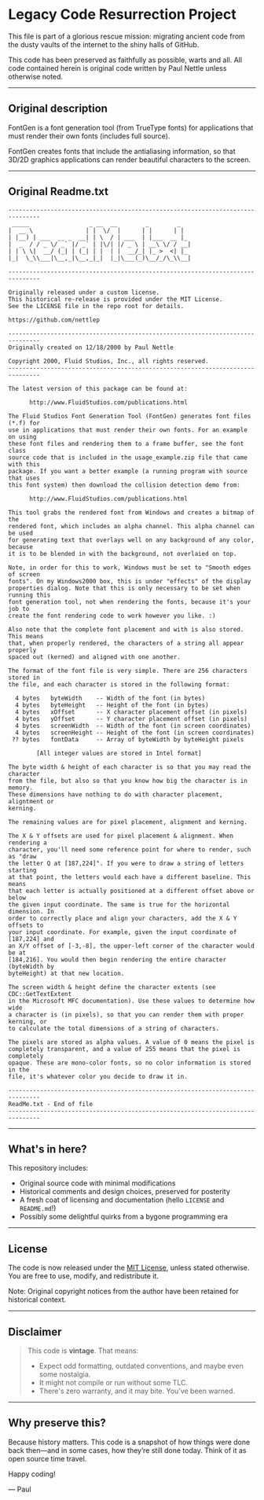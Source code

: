 # Legacy Code Resurrection Project

This file is part of a glorious rescue mission: migrating ancient code from the dusty vaults of the internet to the shiny halls of GitHub.

This code has been preserved as faithfully as possible, warts and all. All code contained herein is original code written by Paul Nettle unless otherwise noted.

---

## Original description

FontGen is a font generation tool (from TrueType fonts) for applications that must render their own fonts (includes full source).

FontGen creates fonts that include the antialiasing information, so that 3D/2D graphics applications can render beautiful characters to the screen.

---

## Original Readme.txt

    -------------------------------------------------------------------------------
     _____                 _ __  __        _        _
    |  __ \               | |  \/  |      | |      | |
    | |__) | ___  __ _  __| | \  / | ___  | |___  __ |_
    |  _  / / _ \/ _` |/ _` | |\/| |/ _ \ | __\ \/ / __|
    | | \ \|  __/ (_| | (_| | |  | |  __/_| |_ >  <| |_
    |_|  \_\\___|\__,_|\__,_|_|  |_|\___(_)\__/_/\_\\__|
                                                                  
    -------------------------------------------------------------------------------

    Originally released under a custom license.
    This historical re-release is provided under the MIT License.
    See the LICENSE file in the repo root for details.

    https://github.com/nettlep

    -------------------------------------------------------------------------------
    Originally created on 12/18/2000 by Paul Nettle

    Copyright 2000, Fluid Studios, Inc., all rights reserved.
    -------------------------------------------------------------------------------

    The latest version of this package can be found at:

          http://www.FluidStudios.com/publications.html

    The Fluid Studios Font Generation Tool (FontGen) generates font files (*.f) for
    use in applications that must render their own fonts. For an example on using
    these font files and rendering them to a frame buffer, see the font class
    source code that is included in the usage_example.zip file that came with this
    package. If you want a better example (a running program with source that uses
    this font system) then download the collision detection demo from:

          http://www.FluidStudios.com/publications.html

    This tool grabs the rendered font from Windows and creates a bitmap of the
    rendered font, which includes an alpha channel. This alpha channel can be used
    for generating text that overlays well on any background of any color, because
    it is to be blended in with the background, not overlaied on top.

    Note, in order for this to work, Windows must be set to "Smooth edges of screen
    fonts". On my Windows2000 box, this is under "effects" of the display
    properties dialog. Note that this is only necessary to be set when running this
    font generation tool, not when rendering the fonts, because it's your job to
    create the font rendering code to work however you like. :)

    Also note that the complete font placement and with is also stored. This means
    that, when properly rendered, the characters of a string all appear properly
    spaced out (kerned) and aligned with one another.

    The format of the font file is very simple. There are 256 characters stored in
    the file, and each character is stored in the following format:

      4 bytes   byteWidth    -- Width of the font (in bytes)
      4 bytes   byteHeight   -- Height of the font (in bytes)
      4 bytes   xOffset      -- X character placement offset (in pixels)
      4 bytes   yOffset      -- Y character placement offset (in pixels)
      4 bytes   screenWidth  -- Width of the font (in screen coordinates)
      4 bytes   screenHeight -- Height of the font (in screen coordinates)
     ?? bytes   fontData     -- Array of byteWidth by byteHeight pixels

            [All integer values are stored in Intel format]

    The byte width & height of each character is so that you may read the character
    from the file, but also so that you know how big the character is in memory.
    These dimensions have nothing to do with character placement, aligntment or
    kerning.

    The remaining values are for pixel placement, alignment and kerning.

    The X & Y offsets are used for pixel placement & alignment. When rendering a
    character, you'll need some reference point for where to render, such as "draw
    the letter Q at [187,224]". If you were to draw a string of letters starting
    at that point, the letters would each have a different baseline. This means
    that each letter is actually positioned at a different offset above or below
    the given input coordinate. The same is true for the horizontal dimension. In
    order to correctly place and align your characters, add the X & Y offsets to
    your input coordinate. For example, given the input coordinate of [187,224] and
    an X/Y offset of [-3,-8], the upper-left corner of the character would be at
    [184,216]. You would then begin rendering the entire character (byteWidth by
    byteHeight) at that new location.

    The screen width & height define the character extents (see CDC::GetTextExtent
    in the Microsoft MFC documentation). Use these values to determine how wide
    a character is (in pixels), so that you can render them with proper kerning, or
    to calculate the total dimensions of a string of characters.

    The pixels are stored as alpha values. A value of 0 means the pixel is
    completely transparent, and a value of 255 means that the pixel is completely
    opaque. These are mono-color fonts, so no color information is stored in the
    file, it's whatever color you decide to draw it in.

    -------------------------------------------------------------------------------
    ReadMe.txt - End of file
    -------------------------------------------------------------------------------

---

## What's in here?

This repository includes:

- Original source code with minimal modifications  
- Historical comments and design choices, preserved for posterity  
- A fresh coat of licensing and documentation (hello `LICENSE` and `README.md`!)  
- Possibly some delightful quirks from a bygone programming era

---

## License

The code is now released under the [MIT License](LICENSE), unless stated otherwise. You are free to use, modify, and redistribute it.

Note: Original copyright notices from the author have been retained for historical context.

---

## Disclaimer

> This code is **vintage**. That means:
> 
> - Expect odd formatting, outdated conventions, and maybe even some nostalgia.
> - It might not compile or run without some TLC.
> - There's zero warranty, and it may bite. You’ve been warned.

---

## Why preserve this?

Because history matters. This code is a snapshot of how things were done back then—and in some cases, how they’re still done today. Think of it as open source time travel.

Happy coding!

— Paul
